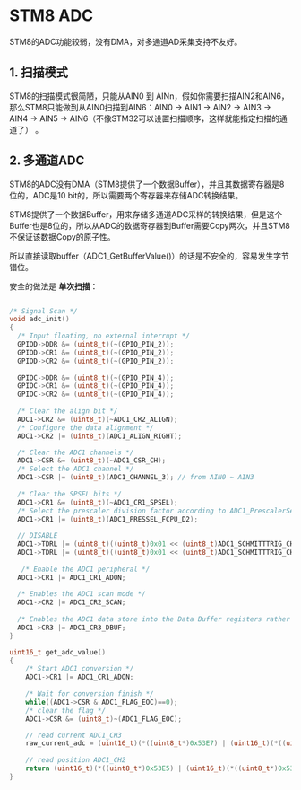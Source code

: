 # STM8 ADC

STM8的ADC功能较弱，没有DMA，对多通道AD采集支持不友好。

## 1. 扫描模式

STM8的扫描模式很简陋，只能从AIN0 到 AINn，假如你需要扫描AIN2和AIN6，那么STM8只能做到从AIN0扫描到AIN6：AIN0 -> AIN1 -> AIN2 -> AIN3 -> AIN4 -> AIN5 -> AIN6（不像STM32可以设置扫描顺序，这样就能指定扫描的通道了） 。


## 2. 多通道ADC

STM8的ADC没有DMA（STM8提供了一个数据Buffer），并且其数据寄存器是8位的，ADC是10 bit的，所以需要两个寄存器来存储ADC转换结果。

STM8提供了一个数据Buffer，用来存储多通道ADC采样的转换结果，但是这个Buffer也是8位的，所以从ADC的数据寄存器到Buffer需要Copy两次，并且STM8不保证该数据Copy的原子性。

所以直接读取buffer（ADC1_GetBufferValue()）的话是不安全的，容易发生字节错位。

安全的做法是 **单次扫描**：

```c

/* Signal Scan */
void adc_init()
{
  /* Input floating, no external interrupt */
  GPIOD->DDR &= (uint8_t)(~(GPIO_PIN_2));
  GPIOD->CR1 &= (uint8_t)(~(GPIO_PIN_2));
  GPIOD->CR2 &= (uint8_t)(~(GPIO_PIN_2));
  
  GPIOC->DDR &= (uint8_t)(~(GPIO_PIN_4));
  GPIOC->CR1 &= (uint8_t)(~(GPIO_PIN_4));
  GPIOC->CR2 &= (uint8_t)(~(GPIO_PIN_4));
  
  /* Clear the align bit */
  ADC1->CR2 &= (uint8_t)(~ADC1_CR2_ALIGN);
  /* Configure the data alignment */
  ADC1->CR2 |= (uint8_t)(ADC1_ALIGN_RIGHT);

  /* Clear the ADC1 channels */
  ADC1->CSR &= (uint8_t)(~ADC1_CSR_CH);
  /* Select the ADC1 channel */
  ADC1->CSR |= (uint8_t)(ADC1_CHANNEL_3); // from AIN0 ~ AIN3
  
  /* Clear the SPSEL bits */
  ADC1->CR1 &= (uint8_t)(~ADC1_CR1_SPSEL);
  /* Select the prescaler division factor according to ADC1_PrescalerSelection values */
  ADC1->CR1 |= (uint8_t)(ADC1_PRESSEL_FCPU_D2);
  
  // DISABLE
  ADC1->TDRL |= (uint8_t)((uint8_t)0x01 << (uint8_t)ADC1_SCHMITTTRIG_CHANNEL2);
  ADC1->TDRL |= (uint8_t)((uint8_t)0x01 << (uint8_t)ADC1_SCHMITTTRIG_CHANNEL3);
  
   /* Enable the ADC1 peripheral */
  ADC1->CR1 |= ADC1_CR1_ADON;
  
  /* Enables the ADC1 scan mode */
  ADC1->CR2 |= ADC1_CR2_SCAN;
  
  /* Enables the ADC1 data store into the Data Buffer registers rather than in the Data Register */
  ADC1->CR3 |= ADC1_CR3_DBUF;
}

uint16_t get_adc_value()
{
    /* Start ADC1 conversion */
    ADC1->CR1 |= ADC1_CR1_ADON;
    
    /* Wait for conversion finish */
    while((ADC1->CSR & ADC1_FLAG_EOC)==0);
    /* clear the flag */
    ADC1->CSR &= (uint8_t)~(ADC1_FLAG_EOC);

    // read current ADC1_CH3
    raw_current_adc = (uint16_t)(*((uint8_t*)0x53E7) | (uint16_t)(*((uint8_t*)0x53E6) << (uint8_t)8));
    
    // read position ADC1_CH2
    return (uint16_t)(*((uint8_t*)0x53E5) | (uint16_t)(*((uint8_t*)0x53E4) << (uint8_t)8));
}
```

